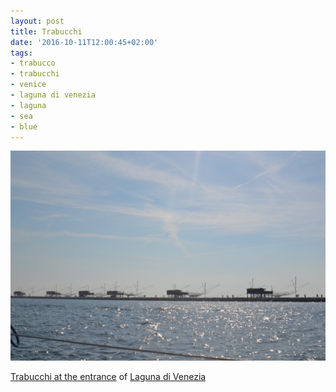 ```yaml
---
layout: post
title: Trabucchi
date: '2016-10-11T12:00:45+02:00'
tags:
- trabucco
- trabucchi
- venice
- laguna di venezia
- laguna
- sea
- blue
---
```

![Trabucchi](/files/tumblr_oetqm3AYNc1tq106bo1_1280.jpg)

[Trabucchi at the entrance](https://en.wikipedia.org/wiki/Trabucco) of [Laguna di Venezia](https://www.google.it/maps/place/Laguna+Veneta/@45.3761373,12.2502879,11z/data=!3m1!4b1!4m5!3m4!1s0x477eaf8154207193:0x1de5221827022909!8m2!3d45.3367847!4d12.2750422)

